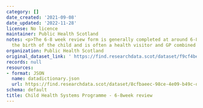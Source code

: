 ```yaml
---
category: []
date_created: '2021-09-08'
date_updated: '2022-11-28'
license: No licence
maintainer: Public Health Scotland
notes: <p>The 6-8 week review form is generally completed at around 6-8 weeks after
  the birth of the child and is often a health visitor and GP combined review.</p>
organization: Public Health Scotland
original_dataset_link: ' https://find.researchdata.scot/dataset/f9cf4be7-fbc9-4601-8beb-5d3c3596bf04'
records: null
resources:
- format: JSON
  name: datadictionary.json
  url: https://find.researchdata.scot/dataset/8cfbaeec-98ce-4e09-b49c-d7c5968f1e85/resource/f9cf4be7-fbc9-4601-8beb-5d3c3596bf04/download/datadictionary.json
schema: default
title: Child Health Systems Programme - 6-8week review
---
```

